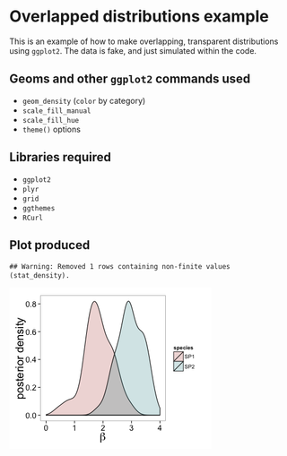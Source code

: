 Overlapped distributions example
========================================================

This is an example of how to make overlapping, transparent distributions using ``ggplot2``. The data is fake, and just simulated within the code.

Geoms and other ``ggplot2`` commands used
---------------------------
* ``geom_density`` (``color`` by category)
* ``scale_fill_manual`` 
* ``scale_fill_hue`` 
* ``theme()`` options

Libraries required
---------------------------
* ``ggplot2``
* ``plyr``
* ``grid``
* ``ggthemes``
* ``RCurl``

Plot produced
------------------------------------------



```
## Warning: Removed 1 rows containing non-finite values (stat_density).
```

![plot of chunk unnamed-chunk-1](figure/unnamed-chunk-1.png) 

